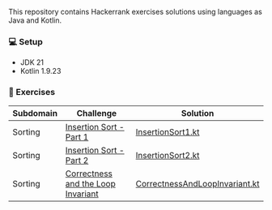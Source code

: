 
<p>This repository contains Hackerrank exercises solutions using languages as Java and Kotlin.</p>

### :computer: Setup

- JDK 21
- Kotlin 1.9.23

### :memo: Exercises
| Subdomain | Challenge                                                                                                 | Solution                                                                                                                                               |
|-----------|-----------------------------------------------------------------------------------------------------------|--------------------------------------------------------------------------------------------------------------------------------------------------------|
| Sorting   | [Insertion Sort - Part 1](https://www.hackerrank.com/challenges/insertionsort1/problem)                   | [InsertionSort1.kt](https://github.com/dudalealf/hackerrank-solutions/blob/master/src/main/kotlin/sorting/InsertionSort1.kt)                           |
| Sorting   | [Insertion Sort - Part 2](https://www.hackerrank.com/challenges/insertionsort2/problem)                   | [InsertionSort2.kt](https://github.com/dudalealf/hackerrank-solutions/blob/master/src/main/kotlin/sorting/InsertionSort2.kt)                           |                                                                                                      
| Sorting   | [Correctness and the Loop Invariant](https://www.hackerrank.com/challenges/correctness-invariant/problem) | [CorrectnessAndLoopInvariant.kt](https://github.com/dudalealf/hackerrank-solutions/blob/master/src/main/kotlin/sorting/CorrectnessAndLoopInvariant.kt) |                                                                                                      
